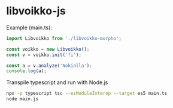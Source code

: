 # libvoikko-js

Example (main.ts):

```typescript
import Libvoikko from './libvoikko-morpho';

const voikko = new Libvoikko();
const v = voikko.init('fi');

const a = v.analyze('Nokialla');
console.log(a);
```

Transpile typescript and run with Node.js

```bash
npx -p typescript tsc --esModuleInterop --target es5 main.ts
node main.js
```
